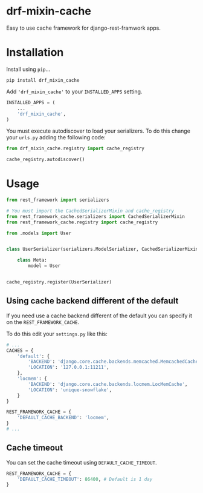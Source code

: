 # drf-mixin-cache

Easy to use cache framework for django-rest-framwork apps.


# Installation

Install using `pip`...

    pip install drf_mixin_cache

Add `'drf_mixin_cache'` to your `INSTALLED_APPS` setting.

```python
INSTALLED_APPS = (
    ...
    'drf_mixin_cache',
)
```

You must execute autodiscover to load your serializers. To do this change your `urls.py` adding the following code:

```python
from drf_mixin_cache.registry import cache_registry

cache_registry.autodiscover()
```


# Usage

```python
from rest_framework import serializers

# You must import the CachedSerializerMixin and cache_registry
from rest_framework_cache.serializers import CachedSerializerMixin
from rest_framework_cache.registry import cache_registry

from .models import User


class UserSerializer(serializers.ModelSerializer, CachedSerializerMixin):

    class Meta:
        model = User


cache_registry.register(UserSerializer)

```


## Using cache backend different of the default

If you need use a cache backend different of the default you can specify it on the `REST_FRAMEWORK_CACHE`.

To do this edit your `settings.py` like this:

```python
# ...
CACHES = {
    'default': {
        'BACKEND': 'django.core.cache.backends.memcached.MemcachedCache',
        'LOCATION': '127.0.0.1:11211',
    },
    'locmem': {
        'BACKEND': 'django.core.cache.backends.locmem.LocMemCache',
        'LOCATION': 'unique-snowflake',
    }
}

REST_FRAMEWORK_CACHE = {
    'DEFAULT_CACHE_BACKEND': 'locmem',
}
# ...
```

## Cache timeout

You can set the cache timeout using `DEFAULT_CACHE_TIMEOUT`.

```python
REST_FRAMEWORK_CACHE = {
    'DEFAULT_CACHE_TIMEOUT': 86400, # Default is 1 day
}

```
